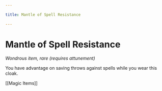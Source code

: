 --- 
title: Mantle of Spell Resistance 
---
# Mantle of Spell Resistance

*Wondrous item, rare (requires attunement)*

You have advantage on saving throws against spells while you wear this cloak.


[[Magic Items]]
